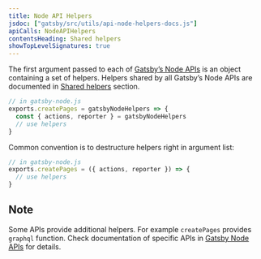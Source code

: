 ```yaml
---
title: Node API Helpers
jsdoc: ["gatsby/src/utils/api-node-helpers-docs.js"]
apiCalls: NodeAPIHelpers
contentsHeading: Shared helpers
showTopLevelSignatures: true
---
```


The first argument passed to each of [Gatsby’s Node APIs](/docs/node-apis/) is an object containing a set of helpers. Helpers shared by all Gatsby’s Node APIs are documented in [Shared helpers](#shared-helpers) section.

```javascript
// in gatsby-node.js
exports.createPages = gatsbyNodeHelpers => {
  const { actions, reporter } = gatsbyNodeHelpers
  // use helpers
}
```

Common convention is to destructure helpers right in argument list:

```javascript
// in gatsby-node.js
exports.createPages = ({ actions, reporter }) => {
  // use helpers
}
```

## Note

Some APIs provide additional helpers. For example `createPages` provides `graphql` function. Check documentation of specific APIs in [Gatsby Node APIs](/docs/node-apis/) for details.
